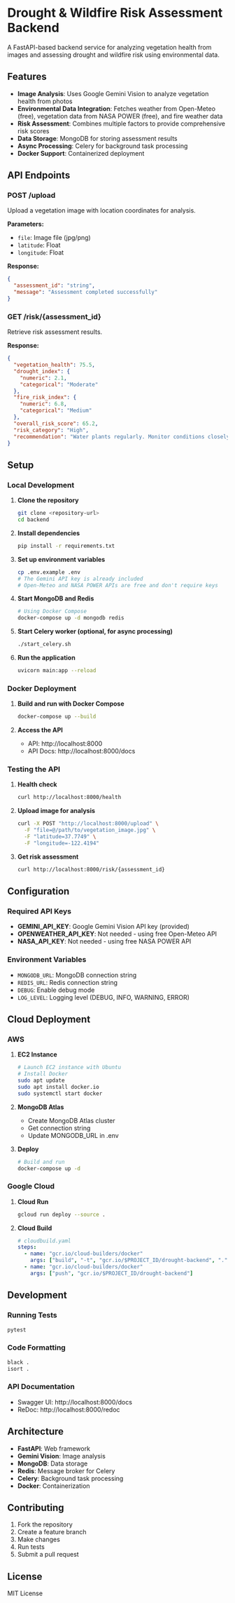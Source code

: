 # Drought & Wildfire Risk Assessment Backend

A FastAPI-based backend service for analyzing vegetation health from images and assessing drought and wildfire risk using environmental data.

## Features

- **Image Analysis**: Uses Google Gemini Vision to analyze vegetation health from photos
- **Environmental Data Integration**: Fetches weather from Open-Meteo (free), vegetation data from NASA POWER (free), and fire weather data
- **Risk Assessment**: Combines multiple factors to provide comprehensive risk scores
- **Data Storage**: MongoDB for storing assessment results
- **Async Processing**: Celery for background task processing
- **Docker Support**: Containerized deployment

## API Endpoints

### POST /upload

Upload a vegetation image with location coordinates for analysis.

**Parameters:**

- `file`: Image file (jpg/png)
- `latitude`: Float
- `longitude`: Float

**Response:**

```json
{
  "assessment_id": "string",
  "message": "Assessment completed successfully"
}
```

### GET /risk/{assessment_id}

Retrieve risk assessment results.

**Response:**

```json
{
  "vegetation_health": 75.5,
  "drought_index": {
    "numeric": 2.1,
    "categorical": "Moderate"
  },
  "fire_risk_index": {
    "numeric": 6.8,
    "categorical": "Medium"
  },
  "overall_risk_score": 65.2,
  "risk_category": "High",
  "recommendation": "Water plants regularly. Monitor conditions closely."
}
```

## Setup

### Local Development

1. **Clone the repository**

   ```bash
   git clone <repository-url>
   cd backend
   ```

2. **Install dependencies**

   ```bash
   pip install -r requirements.txt
   ```

3. **Set up environment variables**

   ```bash
   cp .env.example .env
   # The Gemini API key is already included
   # Open-Meteo and NASA POWER APIs are free and don't require keys
   ```

4. **Start MongoDB and Redis**

   ```bash
   # Using Docker Compose
   docker-compose up -d mongodb redis
   ```

5. **Start Celery worker (optional, for async processing)**

   ```bash
   ./start_celery.sh
   ```

6. **Run the application**
   ```bash
   uvicorn main:app --reload
   ```

### Docker Deployment

1. **Build and run with Docker Compose**

   ```bash
   docker-compose up --build
   ```

2. **Access the API**
   - API: http://localhost:8000
   - API Docs: http://localhost:8000/docs

### Testing the API

1. **Health check**

   ```bash
   curl http://localhost:8000/health
   ```

2. **Upload image for analysis**

   ```bash
   curl -X POST "http://localhost:8000/upload" \
     -F "file=@/path/to/vegetation_image.jpg" \
     -F "latitude=37.7749" \
     -F "longitude=-122.4194"
   ```

3. **Get risk assessment**
   ```bash
   curl http://localhost:8000/risk/{assessment_id}
   ```

## Configuration

### Required API Keys

- **GEMINI_API_KEY**: Google Gemini Vision API key (provided)
- **OPENWEATHER_API_KEY**: Not needed - using free Open-Meteo API
- **NASA_API_KEY**: Not needed - using free NASA POWER API

### Environment Variables

- `MONGODB_URL`: MongoDB connection string
- `REDIS_URL`: Redis connection string
- `DEBUG`: Enable debug mode
- `LOG_LEVEL`: Logging level (DEBUG, INFO, WARNING, ERROR)

## Cloud Deployment

### AWS

1. **EC2 Instance**

   ```bash
   # Launch EC2 instance with Ubuntu
   # Install Docker
   sudo apt update
   sudo apt install docker.io
   sudo systemctl start docker
   ```

2. **MongoDB Atlas**

   - Create MongoDB Atlas cluster
   - Get connection string
   - Update MONGODB_URL in .env

3. **Deploy**
   ```bash
   # Build and run
   docker-compose up -d
   ```

### Google Cloud

1. **Cloud Run**

   ```bash
   gcloud run deploy --source .
   ```

2. **Cloud Build**
   ```yaml
   # cloudbuild.yaml
   steps:
     - name: "gcr.io/cloud-builders/docker"
       args: ["build", "-t", "gcr.io/$PROJECT_ID/drought-backend", "."]
     - name: "gcr.io/cloud-builders/docker"
       args: ["push", "gcr.io/$PROJECT_ID/drought-backend"]
   ```

## Development

### Running Tests

```bash
pytest
```

### Code Formatting

```bash
black .
isort .
```

### API Documentation

- Swagger UI: http://localhost:8000/docs
- ReDoc: http://localhost:8000/redoc

## Architecture

- **FastAPI**: Web framework
- **Gemini Vision**: Image analysis
- **MongoDB**: Data storage
- **Redis**: Message broker for Celery
- **Celery**: Background task processing
- **Docker**: Containerization

## Contributing

1. Fork the repository
2. Create a feature branch
3. Make changes
4. Run tests
5. Submit a pull request

## License

MIT License
